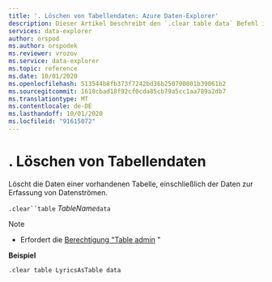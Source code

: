 ```yaml
---
title: '. Löschen von Tabellendaten: Azure Daten-Explorer'
description: Dieser Artikel beschreibt den `.clear table data` Befehl in Azure Daten-Explorer.
services: data-explorer
author: orspod
ms.author: orspodek
ms.reviewer: vrozov
ms.service: data-explorer
ms.topic: reference
ms.date: 10/01/2020
ms.openlocfilehash: 513544b8fb373f7242bd36b250790801b39061b2
ms.sourcegitcommit: 1618cbad18f92cf0cda85cb79a5cc1aa789a2db7
ms.translationtype: MT
ms.contentlocale: de-DE
ms.lasthandoff: 10/01/2020
ms.locfileid: "91615072"
---
```

# <a name="clear-table-data"></a>. Löschen von Tabellendaten

Löscht die Daten einer vorhandenen Tabelle, einschließlich der Daten zur Erfassung von Datenströmen.

`.clear``table` *TableName*`data` 

> [!NOTE]
> * Erfordert die [Berechtigung "Table admin](../management/access-control/role-based-authorization.md) "

**Beispiel** 

```kusto
.clear table LyricsAsTable data 
```
 
